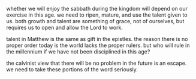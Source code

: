 whether we will enjoy the sabbath during the kingdom will depend on our exercise in
this age. we need to ripen, mature, and use the talent given to us. both growth and
talent are something of grace, not of ourselves, but requires us to open and allow the
Lord to work.

talent in Matthew is the same as gift in the epistles. the reason there is no proper
order today is the world lacks the proper rulers. but who will rule in the millennium
if we have not been disciplined in this age?

the calvinist view that there will be no problem in the future is an escape. we need to take these portions of the word seriously.
